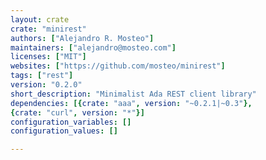 ```yaml
---
layout: crate
crate: "minirest"
authors: ["Alejandro R. Mosteo"]
maintainers: ["alejandro@mosteo.com"]
licenses: ["MIT"]
websites: ["https://github.com/mosteo/minirest"]
tags: ["rest"]
version: "0.2.0"
short_description: "Minimalist Ada REST client library"
dependencies: [{crate: "aaa", version: "~0.2.1|~0.3"},
{crate: "curl", version: "*"}]
configuration_variables: []
configuration_values: []

---
```



